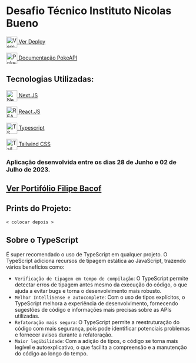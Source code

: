 # Desafio Técnico Instituto Nicolas Bueno

[<img alt="Vercel" height="30" width="30" align="center" src="https://assets.vercel.com/image/upload/front/favicon/vercel/180x180.png" /> Ver Deploy](https://pokedex-bacof.vercel.app)

[<img alt="Pokebola" height="30" width="30" align="center" src="https://www.freeiconspng.com/thumbs/pokeball-icon/pokeball-icon-23.png" /> Documentação PokeAPI](https://pokeapi.co/docs/v2)

## Tecnologias Utilizadas:
[<img alt="NextJS" height="30" width="30" align="center" src="https://dinhanhthi.com/img/header/nextjs.png" /> Next.JS](https://nextjs.org)

[<img alt="REACT.JS" height="30" width="30" align="center" src="https://upload.wikimedia.org/wikipedia/commons/thumb/a/a7/React-icon.svg/1200px-React-icon.svg.png" /> React.JS](https://react.dev)

[<img alt="TS" height="30" width="30" align="center" src="https://upload.wikimedia.org/wikipedia/commons/thumb/4/4c/Typescript_logo_2020.svg/2048px-Typescript_logo_2020.svg.png" /> Typescript](https://www.typescriptlang.org)

[<img alt="TailwindCSS" height="30" width="30" align="center" src="https://upload.wikimedia.org/wikipedia/commons/thumb/d/d5/Tailwind_CSS_Logo.svg/2048px-Tailwind_CSS_Logo.svg.png" /> Tailwind CSS](https://tailwindcss.com)

### Aplicação desenvolvida entre os dias 28 de Junho e 02 de Julho de 2023.
## [Ver Portifólio Filipe Bacof](https://portifolio-filipe-bacof.vercel.app/)

## Prints do Projeto:
`< colocar depois >`

## Sobre o TypeScript
É super recomendado o uso de TypeScript em qualquer projeto. O TypeScript adiciona recursos de tipagem estática ao JavaScript, trazendo vários benefícios como:
- `Verificação de tipagem em tempo de compilação`: O TypeScript permite detectar erros de tipagem antes mesmo da execução do código, o que ajuda a evitar bugs e torna o desenvolvimento mais robusto.
- `Melhor IntelliSense e autocomplete`: Com o uso de tipos explícitos, o TypeScript melhora a experiência de desenvolvimento, fornecendo sugestões de código e informações mais precisas sobre as APIs utilizadas.
- `Refatoração mais segura`: O TypeScript permite a reestruturação do código com mais segurança, pois pode identificar potenciais problemas e fornecer avisos durante a refatoração.
- `Maior legibilidade`: Com a adição de tipos, o código se torna mais legível e autoexplicativo, o que facilita a compreensão e a manutenção do código ao longo do tempo.
